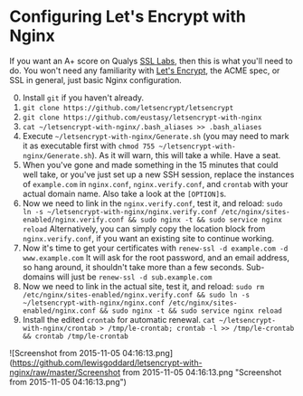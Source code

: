 # Configuring Let's Encrypt with Nginx
If you want an A+ score on Qualys [SSL Labs](https://www.ssllabs.com/ssltest/index.html), then this is what you'll need to do. You won't need any familiarity with [Let's Encrypt](https://letsencrypt.org/), the ACME spec, or SSL in general, just basic Nginx configuration.

0. Install `git` if you haven't already.
1. `git clone https://github.com/letsencrypt/letsencrypt`
2. `git clone https://github.com/eustasy/letsencrypt-with-nginx`
3. `cat ~/letsencrypt-with-nginx/.bash_aliases >> .bash_aliases`
4. Execute `~/letsencrypt-with-nginx/Generate.sh` (you may need to mark it as executable first with `chmod 755 ~/letsencrypt-with-nginx/Generate.sh`). As it will warn, this will take a while. Have a seat.
5. When you've gone and made something in the 15 minutes that could well take, or you've just set up a new SSH session, replace the instances of `example.com` in `nginx.conf`, `nginx.verify.conf`, and `crontab` with your actual domain name. Also take a look at the `[OPTION]`s.
6. Now we need to link in the `nginx.verify.conf`, test it, and reload: `sudo ln -s ~/letsencrypt-with-nginx/nginx.verify.conf /etc/nginx/sites-enabled/nginx.verify.conf && sudo nginx -t && sudo service nginx reload` Alternatively, you can simply copy the location block from `nginx.verify.conf`, if you want an existing site to continue working.
7. Now it's time to get your certificates with `renew-ssl -d example.com -d www.example.com` It will ask for the root password, and an email address, so hang around, it shouldn't take more than a few seconds. Sub-domains will just be `renew-ssl -d sub.example.com`
8. Now we need to link in the actual site, test it, and reload: `sudo rm /etc/nginx/sites-enabled/nginx.verify.conf && sudo ln -s ~/letsencrypt-with-nginx/nginx.conf /etc/nginx/sites-enabled/nginx.conf && sudo nginx -t && sudo service nginx reload`
9. Install the edited `crontab` for automatic renewal. `cat ~/letsencrypt-with-nginx/crontab > /tmp/le-crontab; crontab -l >> /tmp/le-crontab && crontab /tmp/le-crontab`

![Screenshot from 2015-11-05 04:16:13.png](https://github.com/lewisgoddard/letsencrypt-with-nginx/raw/master/Screenshot from 2015-11-05 04:16:13.png "Screenshot from 2015-11-05 04:16:13.png")
